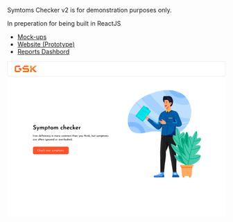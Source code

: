 <p>Symtoms Checker v2 is for demonstration purposes only.</p>

<p>In preperation for being built in ReactJS</p>

<ul>
  <li><a href="">Mock-ups</a></li>
  <li><a href="https://clinquant-pothos-bba471.netlify.app/" target="_blank">Website (Prototype)</a></li>
  <li><a href="" target="_blank">Reports Dashbord</a></li>
</ul>

<img src="src/images/screenshot.png">